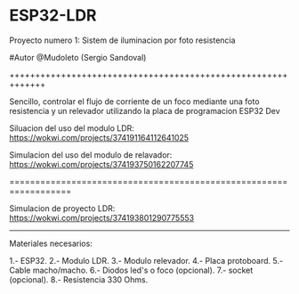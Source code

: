 # ESP32-LDR
Proyecto numero 1: Sistem de iluminacion por foto resistencia

#Autor @Mudoleto (Sergio Sandoval)

+++++++++++++++++++++++++++++++++++++++++++++++++++++++++++++

Sencillo, controlar el flujo de corriente de un foco mediante una foto resistencia y un relevador utilizando la placa de programacion ESP32 Dev

Siluacion del uso del modulo LDR: https://wokwi.com/projects/374191164112641025

Simulacion del uso del modulo de relavador: https://wokwi.com/projects/374193750162207745

==================================================================

Simulacion de proyecto LDR: https://wokwi.com/projects/374193801290775553

----------------------------------------------------------------

Materiales necesarios: 

1.- ESP32.
2.- Modulo LDR.
3.- Modulo relevador.
4.- Placa protoboard.
5.- Cable macho/macho.
6.- Diodos led's o foco (opcional).
7.- socket (opcional).
8.- Resistencia 330 Ohms.
